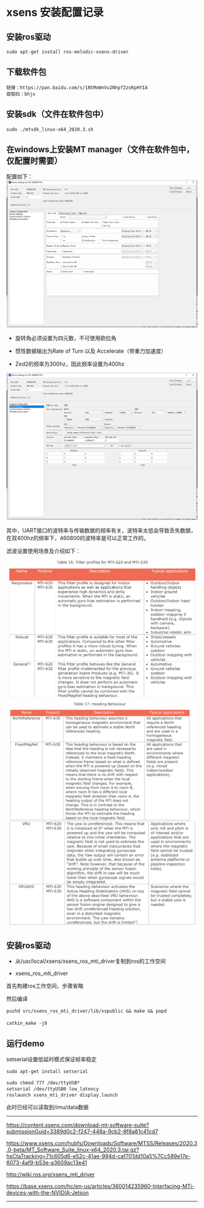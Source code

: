 # xsens 安装配置记录


## 安装ros驱动
```
sudo apt-get install ros-melodic-xsens-driver
```

## 下载软件包
```
链接：https://pan.baidu.com/s/1NtMoWnVu2NhpfZzoKpHYIA 
提取码：bhjx 
```


## 安装sdk（文件在软件包中）
```
sudo ./mtsdk_linux-x64_2020.3.sh
```

## 在windows上安装MT manager（文件在软件包中，仅配置时需要）

配置如下：
![](xsens配置.png)
- 旋转角必须设置为四元数，不可使用欧拉角
- 惯性数据输出为Rate of Turn 以及 Accelerate（带重力加速度）

- Zed2的频率为300hz，因此频率设置为400hz



![](xsens配置2.png)

其中，UART接口的波特率与传输数据的频率有关，波特率太低会导致丢失数据，在双400hz的频率下，460800的波特率是可以正常工作的。

滤波设置使用场景及介绍如下：

![](xsens配置滤波.png)
![](xsens配置滤波2.png)
![](xsens配置滤波3.png)

## 安装ros驱动

- 从/usr/local/xsens/xsens_ros_mti_driver复制到ros的工作空间



- xsens_ros_mti_driver

首先构建ros工作空间，步骤省略

然后编译
```
pushd src/xsens_ros_mti_driver/lib/xspublic && make && popd

catkin_make -j8
```

## 运行demo

setserial设置低延时模式保证帧率稳定
```
sudo apt-get install setserial
```

```
sudo chmod 777 /dev/ttyUSB*
setserial /dev/ttyUSB0 low_latency
roslaunch xsens_mti_driver display.launch
```

此时已经可以读取到/imu/data数据



---

https://content.xsens.com/download-mt-software-suite?submissionGuid=3389d0c2-f247-448a-9cb2-8f8a81c41cd7


https://www.xsens.com/hubfs/Downloads/Software/MTSS/Releases/2020.3.0-beta/MT_Software_Suite_linux-x64_2020.3.tar.gz?hsCtaTracking=71c605d6-e52c-41ae-994d-caf701dd10a5%7Cc589e17e-6073-4af9-b53e-a3609ac13e41

http://wiki.ros.org/xsens_mti_driver


https://base.xsens.com/hc/en-us/articles/360014235960-Interfacing-MTi-devices-with-the-NVIDIA-Jetson

---